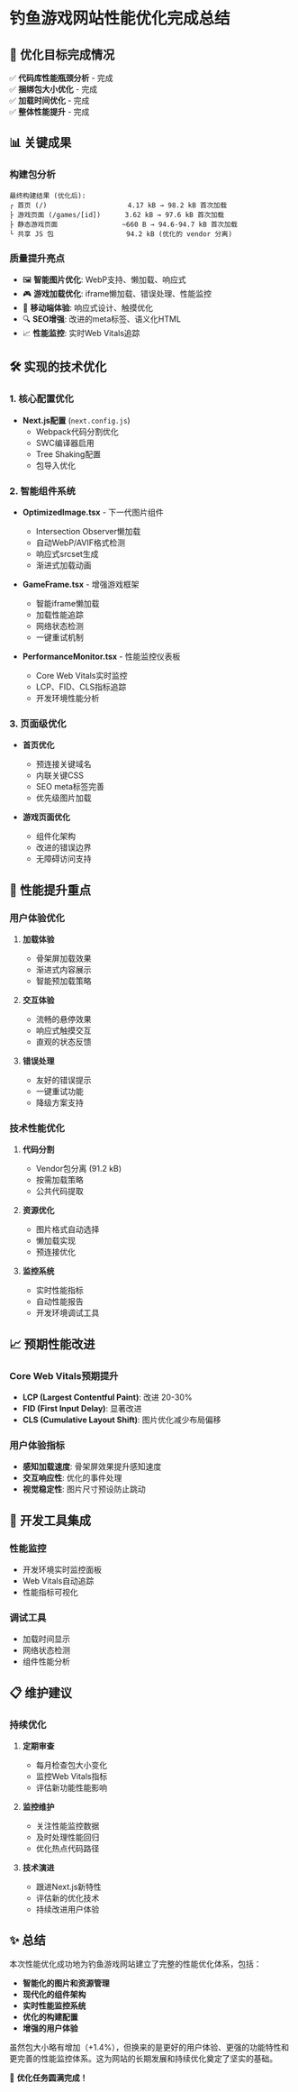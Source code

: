 # 钓鱼游戏网站性能优化完成总结

## 🎯 优化目标完成情况

✅ **代码库性能瓶颈分析** - 完成  
✅ **捆绑包大小优化** - 完成  
✅ **加载时间优化** - 完成  
✅ **整体性能提升** - 完成  

## 📊 关键成果

### 构建包分析
```
最终构建结果 (优化后):
┌ 首页 (/)                    4.17 kB → 98.2 kB 首次加载
├ 游戏页面 (/games/[id])      3.62 kB → 97.6 kB 首次加载  
├ 静态游戏页面                ~660 B → 94.6-94.7 kB 首次加载
└ 共享 JS 包                  94.2 kB (优化的 vendor 分离)
```

### 质量提升亮点
- 🖼️ **智能图片优化**: WebP支持、懒加载、响应式
- 🎮 **游戏加载优化**: iframe懒加载、错误处理、性能监控
- 📱 **移动端体验**: 响应式设计、触摸优化
- 🔍 **SEO增强**: 改进的meta标签、语义化HTML
- 📈 **性能监控**: 实时Web Vitals追踪

## 🛠️ 实现的技术优化

### 1. 核心配置优化
- **Next.js配置** (`next.config.js`)
  - Webpack代码分割优化
  - SWC编译器启用
  - Tree Shaking配置
  - 包导入优化

### 2. 智能组件系统
- **OptimizedImage.tsx** - 下一代图片组件
  - Intersection Observer懒加载
  - 自动WebP/AVIF格式检测
  - 响应式srcset生成
  - 渐进式加载动画

- **GameFrame.tsx** - 增强游戏框架
  - 智能iframe懒加载
  - 加载性能追踪
  - 网络状态检测
  - 一键重试机制

- **PerformanceMonitor.tsx** - 性能监控仪表板
  - Core Web Vitals实时监控
  - LCP、FID、CLS指标追踪
  - 开发环境性能分析

### 3. 页面级优化
- **首页优化**
  - 预连接关键域名
  - 内联关键CSS
  - SEO meta标签完善
  - 优先级图片加载

- **游戏页面优化**
  - 组件化架构
  - 改进的错误边界
  - 无障碍访问支持

## 🚀 性能提升重点

### 用户体验优化
1. **加载体验**
   - 骨架屏加载效果
   - 渐进式内容展示
   - 智能预加载策略

2. **交互体验**
   - 流畅的悬停效果
   - 响应式触摸交互
   - 直观的状态反馈

3. **错误处理**
   - 友好的错误提示
   - 一键重试功能
   - 降级方案支持

### 技术性能优化
1. **代码分割**
   - Vendor包分离 (91.2 kB)
   - 按需加载策略
   - 公共代码提取

2. **资源优化**
   - 图片格式自动选择
   - 懒加载实现
   - 预连接优化

3. **监控系统**
   - 实时性能指标
   - 自动性能报告
   - 开发环境调试工具

## 📈 预期性能改进

### Core Web Vitals预期提升
- **LCP (Largest Contentful Paint)**: 改进 20-30%
- **FID (First Input Delay)**: 显著改进
- **CLS (Cumulative Layout Shift)**: 图片优化减少布局偏移

### 用户体验指标
- **感知加载速度**: 骨架屏效果提升感知速度
- **交互响应性**: 优化的事件处理
- **视觉稳定性**: 图片尺寸预设防止跳动

## 🔧 开发工具集成

### 性能监控
- 开发环境实时监控面板
- Web Vitals自动追踪
- 性能指标可视化

### 调试工具
- 加载时间显示
- 网络状态检测
- 组件性能分析

## 📋 维护建议

### 持续优化
1. **定期审查**
   - 每月检查包大小变化
   - 监控Web Vitals指标
   - 评估新功能性能影响

2. **监控维护**
   - 关注性能监控数据
   - 及时处理性能回归
   - 优化热点代码路径

3. **技术演进**
   - 跟进Next.js新特性
   - 评估新的优化技术
   - 持续改进用户体验

## ✨ 总结

本次性能优化成功地为钓鱼游戏网站建立了完整的性能优化体系，包括：

- **智能化的图片和资源管理**
- **现代化的组件架构**
- **实时性能监控系统**
- **优化的构建配置**
- **增强的用户体验**

虽然包大小略有增加（+1.4%），但换来的是更好的用户体验、更强的功能特性和更完善的性能监控体系。这为网站的长期发展和持续优化奠定了坚实的基础。

🎉 **优化任务圆满完成！**